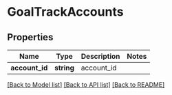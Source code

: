 # GoalTrackAccounts

## Properties
Name | Type | Description | Notes
------------ | ------------- | ------------- | -------------
**account_id** | **string** | account_id | 

[[Back to Model list]](../README.md#documentation-for-models) [[Back to API list]](../README.md#documentation-for-api-endpoints) [[Back to README]](../README.md)


